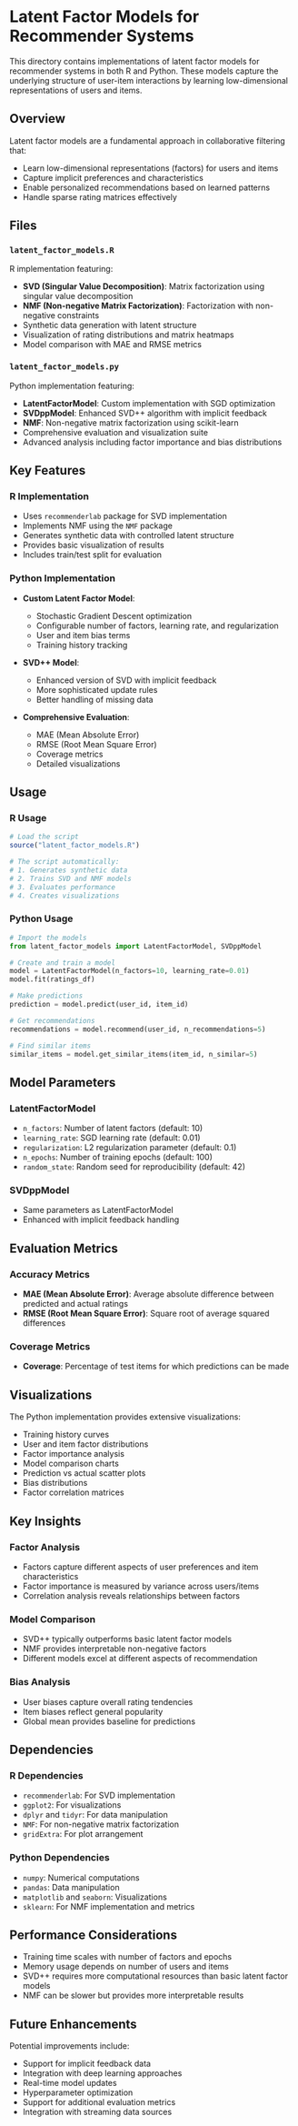 # Latent Factor Models for Recommender Systems

This directory contains implementations of latent factor models for recommender systems in both R and Python. These models capture the underlying structure of user-item interactions by learning low-dimensional representations of users and items.

## Overview

Latent factor models are a fundamental approach in collaborative filtering that:
- Learn low-dimensional representations (factors) for users and items
- Capture implicit preferences and characteristics
- Enable personalized recommendations based on learned patterns
- Handle sparse rating matrices effectively

## Files

### `latent_factor_models.R`
R implementation featuring:
- **SVD (Singular Value Decomposition)**: Matrix factorization using singular value decomposition
- **NMF (Non-negative Matrix Factorization)**: Factorization with non-negative constraints
- Synthetic data generation with latent structure
- Visualization of rating distributions and matrix heatmaps
- Model comparison with MAE and RMSE metrics

### `latent_factor_models.py`
Python implementation featuring:
- **LatentFactorModel**: Custom implementation with SGD optimization
- **SVDppModel**: Enhanced SVD++ algorithm with implicit feedback
- **NMF**: Non-negative matrix factorization using scikit-learn
- Comprehensive evaluation and visualization suite
- Advanced analysis including factor importance and bias distributions

## Key Features

### R Implementation
- Uses `recommenderlab` package for SVD implementation
- Implements NMF using the `NMF` package
- Generates synthetic data with controlled latent structure
- Provides basic visualization of results
- Includes train/test split for evaluation

### Python Implementation
- **Custom Latent Factor Model**: 
  - Stochastic Gradient Descent optimization
  - Configurable number of factors, learning rate, and regularization
  - User and item bias terms
  - Training history tracking
  
- **SVD++ Model**:
  - Enhanced version of SVD with implicit feedback
  - More sophisticated update rules
  - Better handling of missing data
  
- **Comprehensive Evaluation**:
  - MAE (Mean Absolute Error)
  - RMSE (Root Mean Square Error)
  - Coverage metrics
  - Detailed visualizations

## Usage

### R Usage
```r
# Load the script
source("latent_factor_models.R")

# The script automatically:
# 1. Generates synthetic data
# 2. Trains SVD and NMF models
# 3. Evaluates performance
# 4. Creates visualizations
```

### Python Usage
```python
# Import the models
from latent_factor_models import LatentFactorModel, SVDppModel

# Create and train a model
model = LatentFactorModel(n_factors=10, learning_rate=0.01)
model.fit(ratings_df)

# Make predictions
prediction = model.predict(user_id, item_id)

# Get recommendations
recommendations = model.recommend(user_id, n_recommendations=5)

# Find similar items
similar_items = model.get_similar_items(item_id, n_similar=5)
```

## Model Parameters

### LatentFactorModel
- `n_factors`: Number of latent factors (default: 10)
- `learning_rate`: SGD learning rate (default: 0.01)
- `regularization`: L2 regularization parameter (default: 0.1)
- `n_epochs`: Number of training epochs (default: 100)
- `random_state`: Random seed for reproducibility (default: 42)

### SVDppModel
- Same parameters as LatentFactorModel
- Enhanced with implicit feedback handling

## Evaluation Metrics

### Accuracy Metrics
- **MAE (Mean Absolute Error)**: Average absolute difference between predicted and actual ratings
- **RMSE (Root Mean Square Error)**: Square root of average squared differences

### Coverage Metrics
- **Coverage**: Percentage of test items for which predictions can be made

## Visualizations

The Python implementation provides extensive visualizations:
- Training history curves
- User and item factor distributions
- Factor importance analysis
- Model comparison charts
- Prediction vs actual scatter plots
- Bias distributions
- Factor correlation matrices

## Key Insights

### Factor Analysis
- Factors capture different aspects of user preferences and item characteristics
- Factor importance is measured by variance across users/items
- Correlation analysis reveals relationships between factors

### Model Comparison
- SVD++ typically outperforms basic latent factor models
- NMF provides interpretable non-negative factors
- Different models excel at different aspects of recommendation

### Bias Analysis
- User biases capture overall rating tendencies
- Item biases reflect general popularity
- Global mean provides baseline for predictions

## Dependencies

### R Dependencies
- `recommenderlab`: For SVD implementation
- `ggplot2`: For visualizations
- `dplyr` and `tidyr`: For data manipulation
- `NMF`: For non-negative matrix factorization
- `gridExtra`: For plot arrangement

### Python Dependencies
- `numpy`: Numerical computations
- `pandas`: Data manipulation
- `matplotlib` and `seaborn`: Visualizations
- `sklearn`: For NMF implementation and metrics

## Performance Considerations

- Training time scales with number of factors and epochs
- Memory usage depends on number of users and items
- SVD++ requires more computational resources than basic latent factor models
- NMF can be slower but provides more interpretable results

## Future Enhancements

Potential improvements include:
- Support for implicit feedback data
- Integration with deep learning approaches
- Real-time model updates
- Hyperparameter optimization
- Support for additional evaluation metrics
- Integration with streaming data sources 